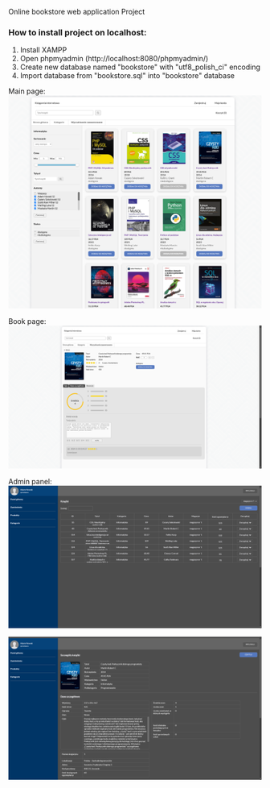 Online bookstore web application Project

<h3>How to install project on localhost:</h3>

1. Install XAMPP
2. Open phpmyadmin (http://localhost:8080/phpmyadmin/)
3. Create new database named "bookstore" with "utf8_polish_ci" encoding
4. Import database from "bookstore.sql" into "bookstore" database

Main page:
![Logo projektu](./assets/online_bookstore.png)

Book page:
![Logo projektu](./assets/online_bookstore3.png)

Admin panel:
![Logo projektu](./assets/online_bookstore2.png)

![Logo projektu](./assets/online_bookstore4.png)

